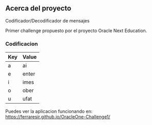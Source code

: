 ## Acerca del proyecto
Codificador/Decodificador de mensajes

Primer challenge  propuesto por el proyecto Oracle Next Education.


### Codificacion

| Key           | Value                                                                |
| ----------------- | ------------------------------------------------------------------ |
| a |ai|
| e |enter|
| i |imes|
| o |ober|
| u |ufat|


Puedes ver la aplicacion funcionando en: https://ferraresir.github.io/OracleOne-Challenge1/
